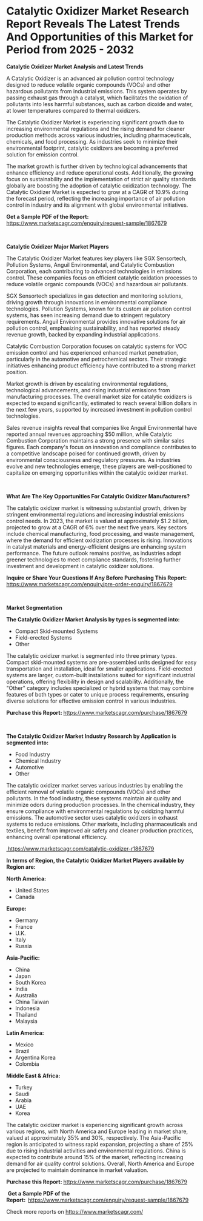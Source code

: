 <p><h1>Catalytic Oxidizer Market Research Report Reveals The Latest Trends And Opportunities of this Market for Period from 2025 - 2032</h1></p><p><strong>Catalytic Oxidizer Market Analysis and Latest Trends</strong></p>
<p><p>A Catalytic Oxidizer is an advanced air pollution control technology designed to reduce volatile organic compounds (VOCs) and other hazardous pollutants from industrial emissions. This system operates by passing exhaust gas through a catalyst, which facilitates the oxidation of pollutants into less harmful substances, such as carbon dioxide and water, at lower temperatures compared to thermal oxidizers. </p><p>The Catalytic Oxidizer Market is experiencing significant growth due to increasing environmental regulations and the rising demand for cleaner production methods across various industries, including pharmaceuticals, chemicals, and food processing. As industries seek to minimize their environmental footprint, catalytic oxidizers are becoming a preferred solution for emission control. </p><p>The market growth is further driven by technological advancements that enhance efficiency and reduce operational costs. Additionally, the growing focus on sustainability and the implementation of strict air quality standards globally are boosting the adoption of catalytic oxidization technology. The Catalytic Oxidizer Market is expected to grow at a CAGR of 10.9% during the forecast period, reflecting the increasing importance of air pollution control in industry and its alignment with global environmental initiatives.</p></p>
<p><strong>Get a Sample PDF of the Report:&nbsp;</strong> <a href="https://www.marketscagr.com/enquiry/request-sample/1867679?utm_campaign=2342&utm_medium=2&utm_source=Github&utm_content=ia&utm_term=19022025&utm_id=catalytic-oxidizer">https://www.marketscagr.com/enquiry/request-sample/1867679</a></p>
<p>&nbsp;</p>
<p><strong>Catalytic Oxidizer Major Market Players</strong></p>
<p><p>The Catalytic Oxidizer Market features key players like SGX Sensortech, Pollution Systems, Anguil Environmental, and Catalytic Combustion Corporation, each contributing to advanced technologies in emissions control. These companies focus on efficient catalytic oxidation processes to reduce volatile organic compounds (VOCs) and hazardous air pollutants.</p><p>SGX Sensortech specializes in gas detection and monitoring solutions, driving growth through innovations in environmental compliance technologies. Pollution Systems, known for its custom air pollution control systems, has seen increasing demand due to stringent regulatory requirements. Anguil Environmental provides innovative solutions for air pollution control, emphasizing sustainability, and has reported steady revenue growth, backed by expanding industrial applications.</p><p>Catalytic Combustion Corporation focuses on catalytic systems for VOC emission control and has experienced enhanced market penetration, particularly in the automotive and petrochemical sectors. Their strategic initiatives enhancing product efficiency have contributed to a strong market position.</p><p>Market growth is driven by escalating environmental regulations, technological advancements, and rising industrial emissions from manufacturing processes. The overall market size for catalytic oxidizers is expected to expand significantly, estimated to reach several billion dollars in the next few years, supported by increased investment in pollution control technologies.</p><p>Sales revenue insights reveal that companies like Anguil Environmental have reported annual revenues approaching $50 million, while Catalytic Combustion Corporation maintains a strong presence with similar sales figures. Each company's focus on innovation and compliance contributes to a competitive landscape poised for continued growth, driven by environmental consciousness and regulatory pressures. As industries evolve and new technologies emerge, these players are well-positioned to capitalize on emerging opportunities within the catalytic oxidizer market.</p></p>
<p>&nbsp;</p>
<p><strong>What Are The Key Opportunities For Catalytic Oxidizer Manufacturers?</strong></p>
<p><p>The catalytic oxidizer market is witnessing substantial growth, driven by stringent environmental regulations and increasing industrial emissions control needs. In 2023, the market is valued at approximately $1.2 billion, projected to grow at a CAGR of 6% over the next five years. Key sectors include chemical manufacturing, food processing, and waste management, where the demand for efficient oxidization processes is rising. Innovations in catalyst materials and energy-efficient designs are enhancing system performance. The future outlook remains positive, as industries adopt greener technologies to meet compliance standards, fostering further investment and development in catalytic oxidizer solutions.</p></p>
<p><strong>Inquire or Share Your Questions If Any Before Purchasing This Report:</strong> <a href="https://www.marketscagr.com/enquiry/pre-order-enquiry/1867679?utm_campaign=2342&utm_medium=2&utm_source=Github&utm_content=ia&utm_term=19022025&utm_id=catalytic-oxidizer">https://www.marketscagr.com/enquiry/pre-order-enquiry/1867679</a></p>
<p>&nbsp;</p>
<p><strong>Market Segmentation</strong></p>
<p><strong>The Catalytic Oxidizer Market Analysis by types is segmented into:</strong></p>
<p><ul><li>Compact Skid-mounted Systems</li><li>Field-erected Systems</li><li>Other</li></ul></p>
<p><p>The catalytic oxidizer market is segmented into three primary types. Compact skid-mounted systems are pre-assembled units designed for easy transportation and installation, ideal for smaller applications. Field-erected systems are larger, custom-built installations suited for significant industrial operations, offering flexibility in design and scalability. Additionally, the "Other" category includes specialized or hybrid systems that may combine features of both types or cater to unique process requirements, ensuring diverse solutions for effective emission control in various industries.</p></p>
<p><strong>Purchase this Report:&nbsp;</strong><a href="https://www.marketscagr.com/purchase/1867679?utm_campaign=2342&utm_medium=2&utm_source=Github&utm_content=ia&utm_term=19022025&utm_id=catalytic-oxidizer">https://www.marketscagr.com/purchase/1867679</a></p>
<p>&nbsp;</p>
<p><strong>The Catalytic Oxidizer Market Industry Research by Application is segmented into:</strong></p>
<p><ul><li>Food Industry</li><li>Chemical Industry</li><li>Automotive</li><li>Other</li></ul></p>
<p><p>The catalytic oxidizer market serves various industries by enabling the efficient removal of volatile organic compounds (VOCs) and other pollutants. In the food industry, these systems maintain air quality and minimize odors during production processes. In the chemical industry, they ensure compliance with environmental regulations by oxidizing harmful emissions. The automotive sector uses catalytic oxidizers in exhaust systems to reduce emissions. Other markets, including pharmaceuticals and textiles, benefit from improved air safety and cleaner production practices, enhancing overall operational efficiency.</p></p>
<p><a href="https://www.marketscagr.com/catalytic-oxidizer-r1867679?utm_campaign=2342&utm_medium=2&utm_source=Github&utm_content=ia&utm_term=19022025&utm_id=catalytic-oxidizer">&nbsp;https://www.marketscagr.com/catalytic-oxidizer-r1867679</a></p>
<p><strong>In terms of Region, the Catalytic Oxidizer Market Players available by Region are:</strong></p>
<p>
    <p> <strong> North America: </strong>
        <ul>
            <li>United States</li>
            <li>Canada</li>
        </ul>
        </p> 
    <p> <strong> Europe: </strong>
        <ul>
            <li>Germany</li>
            <li>France</li>
            <li>U.K.</li>
            <li>Italy</li>
            <li>Russia</li>
        </ul>
        </p> 
    <p> <strong> Asia-Pacific: </strong>
        <ul>
            <li>China</li>
            <li>Japan</li>
            <li>South Korea</li>
            <li>India</li>
            <li>Australia</li>
            <li>China Taiwan</li>
            <li>Indonesia</li>
            <li>Thailand</li>
            <li>Malaysia</li>
        </ul>
        </p> 
    <p> <strong> Latin America: </strong>
        <ul>
            <li>Mexico</li>
            <li>Brazil</li>
            <li>Argentina Korea</li>
            <li>Colombia</li>
        </ul>
        </p> 
    <p> <strong> Middle East & Africa: </strong>
        <ul>
            <li>Turkey</li>
            <li>Saudi</li>
            <li>Arabia</li>
            <li>UAE</li>
            <li>Korea</li>
        </ul>
    </p>
    </p>
<p><p>The catalytic oxidizer market is experiencing significant growth across various regions, with North America and Europe leading in market share, valued at approximately 35% and 30%, respectively. The Asia-Pacific region is anticipated to witness rapid expansion, projecting a share of 25% due to rising industrial activities and environmental regulations. China is expected to contribute around 15% of the market, reflecting increasing demand for air quality control solutions. Overall, North America and Europe are projected to maintain dominance in market valuation.</p></p>
<p><strong>Purchase this Report: </strong><a href="https://www.marketscagr.com/purchase/1867679?utm_campaign=2342&utm_medium=2&utm_source=Github&utm_content=ia&utm_term=19022025&utm_id=catalytic-oxidizer">https://www.marketscagr.com/purchase/1867679</a></p>
<p>&nbsp;<strong>Get a Sample PDF of the Report:&nbsp;&nbsp;</strong><a href="https://www.marketscagr.com/enquiry/request-sample/1867679?utm_campaign=2342&utm_medium=2&utm_source=Github&utm_content=ia&utm_term=19022025&utm_id=catalytic-oxidizer">https://www.marketscagr.com/enquiry/request-sample/1867679</a></p>
<p><strong></strong></p>
<p>Check more reports on <a href="https://www.marketscagr.com/?utm_campaign=2342&utm_medium=2&utm_source=Github&utm_content=ia&utm_term=19022025&utm_id=catalytic-oxidizer">https://www.marketscagr.com/</a></p>